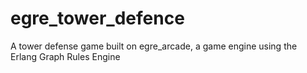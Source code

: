 # egre_tower_defence
A tower defense game built on egre_arcade, a game engine using the Erlang Graph Rules Engine
